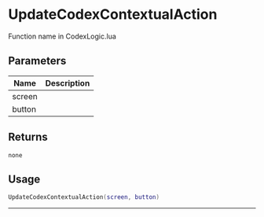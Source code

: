 # UpdateCodexContextualAction

Function name in CodexLogic.lua

## Parameters

| Name   | Description |
| ------ | ----------- |
| screen |             |
| button |             |

## Returns

`none`

## Usage

```lua
UpdateCodexContextualAction(screen, button)
```

---
